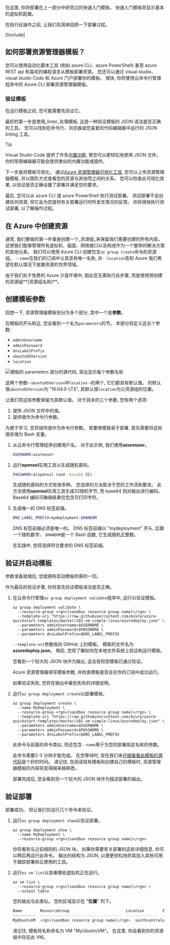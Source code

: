 在这里, 你将部署在上一部分中研究过的快速入门模板。 快速入门模板将显示基本的虚拟机配置。

在执行此操作之前, 让我们先简单回顾一下部署过程。

[!include[](../../../../includes/azure-sandbox-activate.md)]

## <a name="how-do-i-deploy-a-resource-manager-template"></a>如何部署资源管理器模板？

您可以使用自动化脚本工具 (例如 azure CLI、azure PowerShell) 甚至 azure REST api 和喜欢的编程语言从模板部署资源。 您还可以通过 visual studio、visual studio Code 和 Azure 门户部署你的模板。 很快, 你将使用云命令行管理程序中的 Azure CLI 部署资源管理器模板。

### <a name="verifying-a-template"></a>验证模板

在运行模板之前, 您可能需要先验证它。

最好的第一步是使用_linter_处理模板, 这是一种验证模板的 JSON 语法是否正确的工具。 您可以找到在命令行、浏览器或您喜爱的代码编辑器中运行的 JSON linting 工具。

> [!TIP]
> Visual Studio Code 提供了许多[内置功能](https://code.visualstudio.com/docs/languages/json?azure-portal=true), 使您可以更轻松地使用 JSON 文件。 你的常用编辑器可能会提供类似的内置功能或插件。

下一步是将模板可视化。 通过[Azure 资源管理器可视化工具](http://armviz.io?azure-portal=true), 您可以上传资源管理器模板, 并以图形方式查看您的资源与其他项之间的关系。 您可以检查此可视化效果, 以验证是否正确设置了部署并满足您的要求。

最后, 您可以从 azure CLI 或 azure PowerShell 执行测试部署。 测试部署不会创建任何资源, 但它会为您提供有关部署运行时所发生情况的反馈。 你将很快执行测试部署, 以了解操作过程。

## <a name="creating-resources-in-azure"></a>在 Azure 中创建资源

通常, 我们要做的第一件事是创建一个_资源组_来保留我们需要创建的所有内容。 这使我们能够管理所有虚拟机、磁盘、网络接口以及构成作为一个整体的解决方案的其他元素。 我们可以使用 Azure CLI 创建包含`az group create`命令的资源组。 `--name`在我们的订阅中让其具有唯一名称, 并`--location`告知 Azure 我们希望在默认情况下放置资源的世界领域。

由于我们处于免费的 Azure 沙盒环境中, 因此您无需执行此步骤, 而是使用预创建的资源组**<rgn>[资源组名称]</rgn>**。

## <a name="create-template-parameters"></a>创建模板参数

回想一下, 资源管理器模板划分为多个部分, 其中一个是**参数**。

在模板的开头附近, 您会看到一个名为`parameters`的节。 本部分将定义这五个参数:

* `adminUsername`
* `adminPassword`
* `dnsLabelPrefix`
* `ubuntuOSVersion`
* `location`

![模板的 parameters 部分的源代码, 突出显示每个参数名称](../../media/4-armviz-params-linux.png)

这两个参数&ndash; `ubuntuOSVersion`中`location` &ndash;的两个, 它们都具有默认值。 的默认值`ubuntuOSVersion`为 "16.04.0-LTS", 其默认值`location`为父资源组的位置。

让我们将这些参数保留为其默认值。 对于其余的三个参数, 您有两个选项:

1. 提供 JSON 文件中的值。
1. 提供值作为命令行参数。

为便于学习, 您将提供值作为命令行参数。 若要使模板易于部署, 首先需要将这些值存储为 Bash 变量。

1. 从云命令行管理程序创建用户名。 对于此示例, 我们使用**azureuser**。

    ```bash
    USERNAME=azureuser
    ```

1. 运行**openssl**实用工具以生成随机密码。

    ```bash
    PASSWORD=$(openssl rand -base64 32)
    ```

    生成随机密码的方式有很多种。 您选择的方法取决于您的工作流和要求。 此方法使用**openssl**实用工具生成32随机字节, 而 base64 则对输出进行编码。 Base64 编码可确保结果仅包含可打印字符。

1. 生成唯一的 DNS 标签前缀。

    ```bash
    DNS_LABEL_PREFIX=mydeployment-$RANDOM
    ```

    DNS 标签前缀必须是唯一的。 DNS 标签前缀以 "mydeployment" 开头, 后跟一个随机数字。 `$RANDOM`是一个 Bash 函数, 它生成随机正整数。

    在实践中, 您将选择符合要求的 DNS 标签前缀。

## <a name="validate-and-launch-the-template"></a>验证并启动模板

参数准备就绪后, 您就拥有启动模板所需的一切。

作为最后的验证步骤, 你将首先验证模板语法是否正确。

1. 在云命令行管理`az group deployment validate`程序中, 运行以验证模板。

    ```azurecli
    az group deployment validate \
      --resource-group <rgn>[sandbox resource group name]</rgn> \
      --template-uri "https://raw.githubusercontent.com/Azure/azure-quickstart-templates/master/101-vm-simple-linux/azuredeploy.json" \
      --parameters adminUsername=$USERNAME \
      --parameters adminPassword=$PASSWORD \
      --parameters dnsLabelPrefix=$DNS_LABEL_PREFIX
    ```

    `--template-uri`参数指向 GitHub 上的模板。 模板的文件名为**azuredeploy.json**。 稍后, 您将了解如何在本地文件系统上验证和运行模板。

    您看到一个较大的 JSON 块作为输出, 这会告知您模板已通过验证。

    Azure 资源管理器填写模板参数, 并检查模板是否会在你的订阅中成功运行。

    如果验证失败, 您将在输出中看到失败的详细说明。

1. 运行`az group deployment create`以部署模板。

    ```azurecli
    az group deployment create \
      --name MyDeployment \
      --resource-group <rgn>[sandbox resource group name]</rgn> \
      --template-uri "https://raw.githubusercontent.com/Azure/azure-quickstart-templates/master/101-vm-simple-linux/azuredeploy.json" \
      --parameters adminUsername=$USERNAME \
      --parameters adminPassword=$PASSWORD \
      --parameters dnsLabelPrefix=$DNS_LABEL_PREFIX
    ```

    此命令与前面的命令类似, 但还包含`--name`用于为您的部署指定名称的参数。

    此命令需要2-3 分钟才能完成。 在您等待时, 现在我们来[仔细看看此模板的源代码](https://github.com/Azure/azure-quickstart-templates/blob/master/101-vm-simple-linux/azuredeploy.json?azure-portal=true)是个好的时间。 请记住, 在阅读现有模板和创建自己的模板时, 资源管理器模板的内容将变得越来越熟悉。

    部署完成后, 您会看到另一个较大的 JSON 块作为描述部署的输出。

## <a name="verify-the-deployment"></a>验证部署

部署成功。 但让我们仅运行几个命令来验证。

1. 运行`az group deployment show`以验证部署。

    ```azurecli
    az group deployment show \
      --name MyDeployment \
      --resource-group <rgn>[sandbox resource group name]</rgn>
    ```

    你将看到与之前相同的 JSON 块。 如果你需要有关部署的这些详细信息, 你可以稍后再运行此命令。 输出的结构为 JSON, 以便更轻松地将其加入其他可用于跟踪部署和云使用的工具。

1. 运行`az vm list`以查看哪些虚拟机正在运行。

    ```azurecli
    az vm list \
      --resource-group <rgn>[sandbox resource group name]</rgn> \
      --output table
    ```

    您的输出与此类似。 您的区域显示在 "**位置**" 列下。

    ```bash
    Name        ResourceGroup                         Location        Zones
    ----------  ------------------------------------  --------------  -------
    MyUbuntuVM  <rgn>[sandbox resource group name]</rgn>  southcentralus
    ```

    请记住, 模板将名称命名为 VM "MyUbuntuVM"。 在这里, 你会看到你的资源组中存在此 VM。
